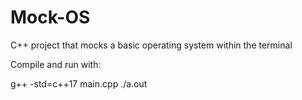 # Mock-OS
C++ project that mocks a basic operating system within the terminal

Compile and run with:

g++ -std=c++17 main.cpp
./a.out
